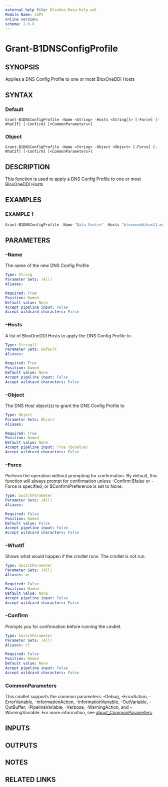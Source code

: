 ```yaml
---
external help file: BloxOne-Main-help.xml
Module Name: ibPS
online version:
schema: 2.0.0
---
```


# Grant-B1DNSConfigProfile

## SYNOPSIS
Applies a DNS Config Profile to one or most BloxOneDDI Hosts

## SYNTAX

### Default
```
Grant-B1DNSConfigProfile -Name <String> -Hosts <String[]> [-Force] [-WhatIf] [-Confirm] [<CommonParameters>]
```

### Object
```
Grant-B1DNSConfigProfile -Name <String> -Object <Object> [-Force] [-WhatIf] [-Confirm] [<CommonParameters>]
```

## DESCRIPTION
This function is used to apply a DNS Config Profile to one or most BloxOneDDI Hosts

## EXAMPLES

### EXAMPLE 1
```powershell
Grant-B1DNSConfigProfile -Name "Data Centre" -Hosts "bloxoneddihost1.mydomain.corp","bloxoneddihost2.mydomain.corp"
```

## PARAMETERS

### -Name
The name of the new DNS Config Profile

```yaml
Type: String
Parameter Sets: (All)
Aliases:

Required: True
Position: Named
Default value: None
Accept pipeline input: False
Accept wildcard characters: False
```

### -Hosts
A list of BloxOneDDI Hosts to apply the DNS Config Profile to

```yaml
Type: String[]
Parameter Sets: Default
Aliases:

Required: True
Position: Named
Default value: None
Accept pipeline input: False
Accept wildcard characters: False
```

### -Object
The DNS Host object(s) to grant the DNS Config Profile to

```yaml
Type: Object
Parameter Sets: Object
Aliases:

Required: True
Position: Named
Default value: None
Accept pipeline input: True (ByValue)
Accept wildcard characters: False
```

### -Force
Perform the operation without prompting for confirmation.
By default, this function will always prompt for confirmation unless -Confirm:$false or -Force is specified, or $ConfirmPreference is set to None.

```yaml
Type: SwitchParameter
Parameter Sets: (All)
Aliases:

Required: False
Position: Named
Default value: False
Accept pipeline input: False
Accept wildcard characters: False
```

### -WhatIf
Shows what would happen if the cmdlet runs.
The cmdlet is not run.

```yaml
Type: SwitchParameter
Parameter Sets: (All)
Aliases: wi

Required: False
Position: Named
Default value: None
Accept pipeline input: False
Accept wildcard characters: False
```

### -Confirm
Prompts you for confirmation before running the cmdlet.

```yaml
Type: SwitchParameter
Parameter Sets: (All)
Aliases: cf

Required: False
Position: Named
Default value: None
Accept pipeline input: False
Accept wildcard characters: False
```

### CommonParameters
This cmdlet supports the common parameters: -Debug, -ErrorAction, -ErrorVariable, -InformationAction, -InformationVariable, -OutVariable, -OutBuffer, -PipelineVariable, -Verbose, -WarningAction, and -WarningVariable. For more information, see [about_CommonParameters](http://go.microsoft.com/fwlink/?LinkID=113216).

## INPUTS

## OUTPUTS

## NOTES

## RELATED LINKS
